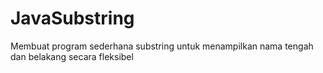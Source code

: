 # JavaSubstring

Membuat program sederhana substring untuk menampilkan nama tengah dan belakang secara fleksibel

